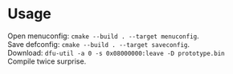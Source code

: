# Usage
Open menuconfig: `cmake --build . --target menuconfig`.  
Save defconfig: `cmake --build . --target saveconfig`.  
Download: `dfu-util -a 0 -s 0x08000000:leave -D prototype.bin`  
Compile twice surprise.
